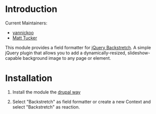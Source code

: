 # Introduction

Current Maintainers:

* [yannickoo](https://www.drupal.org/u/yannickoo)
* [Matt Tucker](http://drupal.org/user/153963)

This module provides a field formatter for [jQuery Backstretch](http://srobbin.com/jquery-plugins/backstretch).
A simple jQuery plugin that allows you to add a dynamically-resized,
slideshow-capable background image to any page or element.

# Installation

1. Install the module the [drupal way](http://drupal.org/documentation/install/modules-themes/modules-7)

2. Select "Backstretch" as field formatter or create a new Context and select
   "Backstretch" as reaction.
